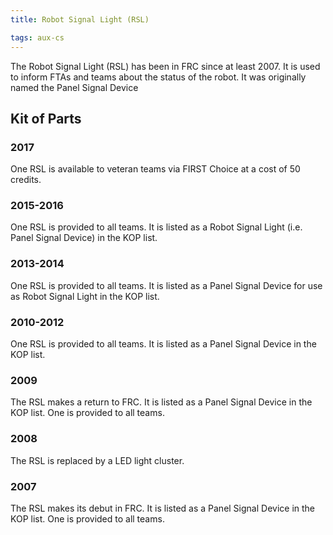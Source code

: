 ```yaml
---
title: Robot Signal Light (RSL)

tags: aux-cs
---
```


The Robot Signal Light (RSL) has been in FRC since at least 2007. It is used to inform FTAs and teams about the status of the robot. 
It was originally named the Panel Signal Device

## Kit of Parts

### 2017

One RSL is available to veteran teams via FIRST Choice at a cost of 50 credits.

### 2015-2016

One RSL is provided to all teams. It is listed as a Robot Signal Light (i.e. Panel Signal Device) in the KOP list.

### 2013-2014

One RSL is provided to all teams. It is listed as a Panel Signal Device for use as Robot Signal Light in the KOP list.

### 2010-2012

One RSL is provided to all teams. It is listed as a Panel Signal Device in the KOP list.

### 2009

The RSL makes a return to FRC. It is listed as a Panel Signal Device in the KOP list. One is provided to all teams.

### 2008

The RSL is replaced by a LED light cluster.

### 2007

The RSL makes its debut in FRC. It is listed as a Panel Signal Device in the KOP list. One is provided to all teams.
